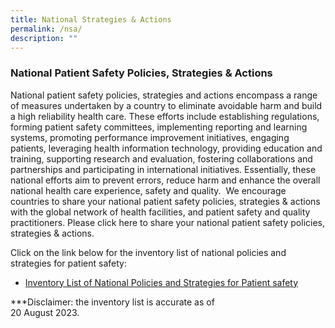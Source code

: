 ```yaml
---
title: National Strategies & Actions
permalink: /nsa/
description: ""
---
```

### **National Patient Safety Policies, Strategies &amp; Actions**
National patient safety policies, strategies and actions encompass a range of measures undertaken by a country to eliminate avoidable harm and build a high reliability health care. 
These efforts include establishing regulations, forming patient safety committees, implementing reporting and learning systems, promoting performance improvement initiatives, engaging patients, leveraging health information technology, providing education and training, supporting research and evaluation, fostering collaborations and partnerships and participating in international initiatives. 
Essentially, these national efforts aim to prevent errors, reduce harm and enhance the overall national health care experience, safety and quality. &nbsp;We encourage countries to share your national patient safety policies, strategies &amp; actions with the global network of health facilities, and patient safety and quality practitioners.
Please click here to share your national patient safety policies, strategies &amp; actions.

Click on the link below for the inventory list of national policies and strategies for patient safety:

* [Inventory List of National Policies and Strategies for Patient safety](/files/gkpslinka08-20232406.pdf)




***Disclaimer: the inventory list is accurate as of <br> 20 August 2023.